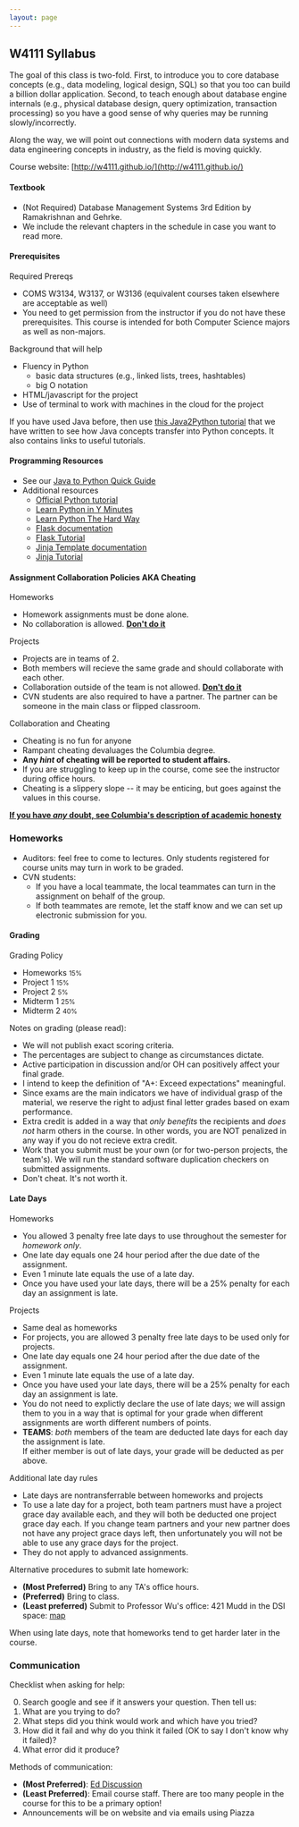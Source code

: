 ```yaml
---
layout: page
---
```


## W4111 Syllabus 


The goal of this class is two-fold.  First, to introduce
you to core database concepts (e.g., data modeling, logical
design, SQL) so that you too can build a billion dollar
application.  Second, to teach enough about database engine
internals (e.g., physical database design, query optimization,
transaction processing) so you have a good sense of why
queries may be running slowly/incorrectly.

Along the way, we will point out connections with modern 
data systems and data engineering concepts in industry,
as the field is moving quickly.


Course website: [http://w4111.github.io/](http://w4111.github.io/)



#### Textbook

*  (Not Required) Database Management Systems 3rd Edition by Ramakrishnan and Gehrke. 
  * We include the relevant chapters in the schedule in case you want to read more.


#### Prerequisites

Required Prereqs

* COMS W3134, W3137, or W3136 (equivalent courses taken elsewhere are acceptable as well)
* You need to get permission from the instructor if you do not have these prerequisites. 
  This course is intended for both Computer Science majors as well as non-majors.

Background that will help

* Fluency in Python 
  * basic data structures (e.g., linked lists, trees, hashtables)
  * big O notation
* HTML/javascript for the project
* Use of terminal to work with machines in the cloud for the project


If you have used Java before, then use [this Java2Python tutorial](./java2python)
that we have written to see how Java concepts transfer into Python concepts.  It also
contains links to useful tutorials.

#### Programming Resources

* See our [Java to Python Quick Guide](./java2python)
* Additional resources
  * [Official Python tutorial](https://docs.python.org/3/tutorial/)
  * [Learn Python in Y Minutes](http://learnxinyminutes.com/docs/python/)
  * [Learn Python The Hard Way](http://learnpythonthehardway.org/book/)
  * [Flask documentation](https://flask.palletsprojects.com/en/2.0.x/)
  * [Flask Tutorial](https://flask.palletsprojects.com/en/2.0.x/tutorial/)
  * [Jinja Template documentation](https://jinja.palletsprojects.com/en/3.0.x/)
  * [Jinja Tutorial](https://realpython.com/blog/python/primer-on-jinja-templating/)



#### Assignment Collaboration Policies AKA Cheating

Homeworks

* Homework assignments must be done alone.  
* No collaboration is allowed.  **[Don't do it](http://www.cs.columbia.edu/education/honesty)**

Projects

* Projects are in teams of 2.  
* Both members will recieve the same grade and should collaborate with each other.  
* Collaboration outside of the team is not allowed. **[Don't do it](http://www.cs.columbia.edu/education/honesty)**
* CVN students are also required to have a partner.  The partner can be someone in the main class or flipped classroom.

Collaboration and Cheating

* Cheating is no fun for anyone
* Rampant cheating devaluages the Columbia degree.
* **Any *hint* of cheating will be reported to student affairs.**
* If you are struggling to keep up in the course, come see the instructor during office hours.
* Cheating is a slippery slope -- it may be enticing, but goes against the values in this course.

**[If you have _any_ doubt, see Columbia's description of academic honesty](http://www.cs.columbia.edu/education/honesty)**




### Homeworks

* Auditors: feel free to come to lectures.  Only students registered for course units may turn in work to be graded.
* CVN students:
  * If you have a local teammate, the local teammates can turn in the assignment on behalf of the group. 
  * If both teammates are remote, let the staff know and we can set up electronic submission for you.

#### Grading

Grading Policy

* Homeworks <small>15%</small>
* Project 1 <small>15%</small>
* Project 2 <small>5%</small>
* Midterm 1 <small>25%</small>
* Midterm 2 <small>40%</small>

<!--
* [Advanced Assignments](https://github.com/w4111/advanced-public)  <small>[Extra Credit](#ec)</small>
* Scribe Notes  <small>[Extra Credit](#ec)</small>
-->

Notes on grading (please read):
<a name="cheating"></a>

* We will not publish exact scoring criteria.
* The percentages are subject to change as circumstances dictate. 
* Active participation in discussion and/or OH can positively affect your final grade.
* I intend to keep the definition of "A+: Exceed expectations" meaningful.
* Since exams are the main indicators we have of individual grasp of the material, we reserve the right to adjust final letter grades based on exam performance.
* Extra credit is added in a way that _only benefits_ the recipients and _does not_ harm others in the course.  In other words, you are NOT penalized in any way if you do not recieve extra credit.
* Work that you submit must be your own (or for two-person projects, the team's).  We will run the standard software duplication checkers on submitted assignments.
* Don't cheat.  It's not worth it.


<!--
<a name="ec"/>
#### Extra Credit

Extra credit is a way for students to illustrate their understanding of the course material in ways beyond formal assignments and exams.  The amount of extra credit for scribe notes is variable, and the amount for the advanced assignments are described on the assignment descriptions.   **There is NO PENALTY for not doing extra credit** because it is added to the final grade **after computing the curve**.  

1. We first compute the curve and grade cut-offs using scores that **do not** include any extra credit
2. Then we add extra credit points.  

Due to the additional work that the staff must take to assess and manage extra credit opportunities, we have **strict deadlines** for extra credit opportunities (aka no late days).


##### Extra Credit Opportunities

* [Improve the scribe notes wiki](https://github.com/w4111/scribenotes/wiki)
* Do [Advanced Assignments](https://github.com/w4111/advanced-public)

-->


#### Late Days

Homeworks

* You allowed 3 penalty free late days to use throughout the semester for _homework only_.  
* One late day equals one 24 hour period after the due date of the assignment.  
* Even 1 minute late equals the use of a late day.
* Once you have used your late days, there will be a 25% penalty for each day an assignment is late.  
<!-- * You do not need to explictly declare the use of late days;  we will assign them to you in a way that is optimal for your grade when different assignments are worth different numbers of points.   -->

Projects 

* Same deal as homeworks
* For projects, you are allowed 3 penalty free late days to be used only for projects.   
* One late day equals one 24 hour period after the due date of the assignment.  
* Even 1 minute late equals the use of a late day.
* Once you have used your late days, there will be a 25% penalty for each day an assignment is late.  
* You do not need to explictly declare the use of late days;  we will assign them to you in a way that is optimal for your grade when different assignments are worth different numbers of points.   
* **TEAMS**: _both_ members of the team are deducted late days for each day the assignment is late.  
  If either member is out of late days, your grade will be deducted as per above.

Additional late day rules

* Late days are nontransferrable between homeworks and projects
* To use a late day for a project, both team partners must have a project grace day available each, and they will both be deducted one project grace day each. If you change team partners and your new partner does not have any project grace days left, then unfortunately you will not be able to use any grace days for the project.
* They do not apply to advanced assignments.




Alternative procedures to submit late homework:

* **(Most Preferred)** Bring to any TA's office hours.
* **(Preferred)** Bring to class.
* **(Least preferred)** Submit to Professor Wu's office: 421 Mudd in the DSI space: [map](http://eugenewu.net/files/images/map.png)

When using late days, note that homeworks tend to get harder later in the course.



### Communication

<a name="help"></a>
Checklist when asking for help:

0. Search google and see if it answers your question.  Then tell us:
1. What are you trying to do?
2. What steps did you think would work and which have you tried?
3. How did it fail and why do you think it failed (OK to say I don't know why it failed)?
4. What error did it produce?

Methods of communication:

* **(Most Preferred)**: [Ed Discussion](https://edstem.org/us/courses/17037/discussion/)
* **(Least Preferred)**: Email course staff.  There are too many people in the course for this to be a primary option!
* Announcements will be on website and via emails using Piazza


